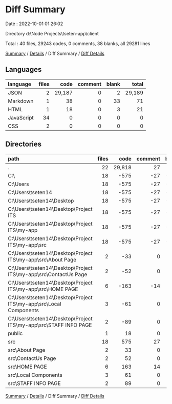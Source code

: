 # Diff Summary

Date : 2022-10-01 01:26:02

Directory d:\\Node Projects\\tseten-app\\client

Total : 40 files,  29243 codes, 0 comments, 38 blanks, all 29281 lines

[Summary](results.md) / [Details](details.md) / Diff Summary / [Diff Details](diff-details.md)

## Languages
| language | files | code | comment | blank | total |
| :--- | ---: | ---: | ---: | ---: | ---: |
| JSON | 2 | 29,187 | 0 | 2 | 29,189 |
| Markdown | 1 | 38 | 0 | 33 | 71 |
| HTML | 1 | 18 | 0 | 3 | 21 |
| JavaScript | 34 | 0 | 0 | 0 | 0 |
| CSS | 2 | 0 | 0 | 0 | 0 |

## Directories
| path | files | code | comment | blank | total |
| :--- | ---: | ---: | ---: | ---: | ---: |
| . | 22 | 29,818 | 27 | 146 | 29,991 |
| C:\\ | 18 | -575 | -27 | -108 | -710 |
| C:\\Users | 18 | -575 | -27 | -108 | -710 |
| C:\\Users\\tseten14 | 18 | -575 | -27 | -108 | -710 |
| C:\\Users\\tseten14\\Desktop | 18 | -575 | -27 | -108 | -710 |
| C:\\Users\\tseten14\\Desktop\\Project ITS | 18 | -575 | -27 | -108 | -710 |
| C:\\Users\\tseten14\\Desktop\\Project ITS\\my-app | 18 | -575 | -27 | -108 | -710 |
| C:\\Users\\tseten14\\Desktop\\Project ITS\\my-app\\src | 18 | -575 | -27 | -108 | -710 |
| C:\\Users\\tseten14\\Desktop\\Project ITS\\my-app\\src\\About Page | 2 | -33 | 0 | -5 | -38 |
| C:\\Users\\tseten14\\Desktop\\Project ITS\\my-app\\src\\ContactUs Page | 2 | -52 | 0 | -11 | -63 |
| C:\\Users\\tseten14\\Desktop\\Project ITS\\my-app\\src\\HOME PAGE | 6 | -163 | -14 | -32 | -209 |
| C:\\Users\\tseten14\\Desktop\\Project ITS\\my-app\\src\\Local Components | 3 | -61 | 0 | -9 | -70 |
| C:\\Users\\tseten14\\Desktop\\Project ITS\\my-app\\src\\STAFF INFO PAGE | 2 | -89 | 0 | -15 | -104 |
| public | 1 | 18 | 0 | 3 | 21 |
| src | 18 | 575 | 27 | 108 | 710 |
| src\\About Page | 2 | 33 | 0 | 5 | 38 |
| src\\ContactUs Page | 2 | 52 | 0 | 11 | 63 |
| src\\HOME PAGE | 6 | 163 | 14 | 32 | 209 |
| src\\Local Components | 3 | 61 | 0 | 9 | 70 |
| src\\STAFF INFO PAGE | 2 | 89 | 0 | 15 | 104 |

[Summary](results.md) / [Details](details.md) / Diff Summary / [Diff Details](diff-details.md)